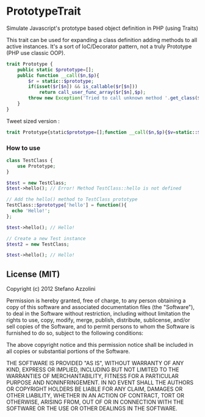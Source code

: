 # PrototypeTrait

Simulate Javascript's prototype based object definition in PHP (using Traits)

This trait can be used for expanding a class definition adding methods to all active instances.
It's a sort of IoC/Decorator pattern, not a truly Prototype (PHP use classic OOP).


```php
trait Prototype {
    public static $prototype=[];
    public function __call($n,$p){
        $r = static::$prototype;
        if(isset($r[$n]) && is_callable($r[$n]))
            return call_user_func_array($r[$n],$p);
        throw new Exception('Tried to call unknown method '.get_class($this).'::'.$n);
    }
}
```

Tweet sized version :

```php
trait Prototype{static$prototype=[];function __call($n,$p){$v=static::$prototype;return$v[$n]?call_user_func_array($v[$n],$p):$v();}}
```

### How to use

```php
class TestClass {
    use Prototype;
}

$test = new TestClass;
$test->hello(); // Error! Method TestClass::hello is not defined

// Add the hello() method to TestClass prototype
TestClass::$prototype['hello'] = function(){
  echo 'Hello!';
};

$test->hello(); // Hello!

// Create a new Test instance
$test2 = new TestClass;

$test->hello(); // Hello!
```

## License (MIT)

Copyright (c) 2012 Stefano Azzolini

Permission is hereby granted, free of charge, to any person
obtaining a copy of this software and associated documentation
files (the "Software"), to deal in the Software without
restriction, including without limitation the rights to use,
copy, modify, merge, publish, distribute, sublicense, and/or sell
copies of the Software, and to permit persons to whom the
Software is furnished to do so, subject to the following
conditions:

The above copyright notice and this permission notice shall be
included in all copies or substantial portions of the Software.

THE SOFTWARE IS PROVIDED "AS IS", WITHOUT WARRANTY OF ANY KIND,
EXPRESS OR IMPLIED, INCLUDING BUT NOT LIMITED TO THE WARRANTIES
OF MERCHANTABILITY, FITNESS FOR A PARTICULAR PURPOSE AND
NONINFRINGEMENT. IN NO EVENT SHALL THE AUTHORS OR COPYRIGHT
HOLDERS BE LIABLE FOR ANY CLAIM, DAMAGES OR OTHER LIABILITY,
WHETHER IN AN ACTION OF CONTRACT, TORT OR OTHERWISE, ARISING
FROM, OUT OF OR IN CONNECTION WITH THE SOFTWARE OR THE USE OR
OTHER DEALINGS IN THE SOFTWARE.
